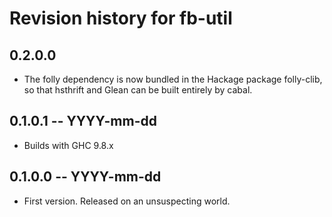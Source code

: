 # Revision history for fb-util

## 0.2.0.0

* The folly dependency is now bundled in the Hackage package folly-clib,
  so that hsthrift and Glean can be built entirely by cabal.

## 0.1.0.1 -- YYYY-mm-dd

* Builds with GHC 9.8.x

## 0.1.0.0 -- YYYY-mm-dd

* First version. Released on an unsuspecting world.
